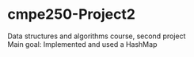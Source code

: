 # cmpe250-Project2
Data structures and algorithms course, second project <br>
Main goal: Implemented and used a HashMap
